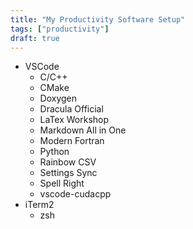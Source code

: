 ```yaml
---
title: "My Productivity Software Setup"
tags: ["productivity"]
draft: true
---
```


* VSCode
  * C/C++
  * CMake
  * Doxygen
  * Dracula Official
  * LaTex Workshop
  * Markdown All in One
  * Modern Fortran
  * Python
  * Rainbow CSV
  * Settings Sync
  * Spell Right
  * vscode-cudacpp
* iTerm2
  * zsh
